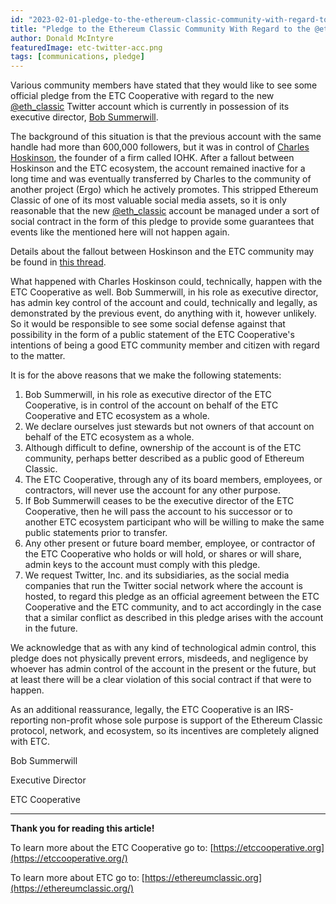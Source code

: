 ```yaml
---
id: "2023-02-01-pledge-to-the-ethereum-classic-community-with-regard-to-the-eth_classic-twitter-account-en"
title: "Pledge to the Ethereum Classic Community With Regard to the @eth_classic Twitter Account"
author: Donald McIntyre
featuredImage: etc-twitter-acc.png
tags: [communications, pledge]
---
```


Various community members have stated that they would like to see some official pledge from the ETC Cooperative with regard to the new [@eth_classic](https://twitter.com/eth_classic) Twitter account which is currently in possession of its executive director, [Bob Summerwill](https://etccooperative.org/people). 

The background of this situation is that the previous account with the same handle had more than 600,000 followers, but it was in control of [Charles Hoskinson](https://iohk.io/en/team/charles-hoskinson), the founder of a firm called IOHK. After a fallout between Hoskinson and the ETC ecosystem, the account remained inactive for a long time and was eventually transferred by Charles to the community of another project (Ergo) which he actively promotes. This stripped Ethereum Classic of one of its most valuable social media assets, so it is only reasonable that the new [@eth_classic](https://twitter.com/eth_classic) account be managed under a sort of social contract in the form of this pledge to provide some guarantees that events like the mentioned here will not happen again.

Details about the fallout between Hoskinson and the ETC community may be found in [this thread](https://iohk.io/en/team/charles-hoskinson).

What happened with Charles Hoskinson could, technically, happen with the ETC Cooperative as well. Bob Summerwill, in his role as executive director, has admin key control of the account and could, technically and legally, as demonstrated by the previous event, do anything with it, however unlikely. So it would be responsible to see some social defense against that possibility in the form of a public statement of the ETC Cooperative's intentions of being a good ETC community member and citizen with regard to the matter.

It is for the above reasons that we make the following statements: 

1. Bob Summerwill, in his role as executive director of the ETC Cooperative, is in control of the account on behalf of the ETC Cooperative and ETC ecosystem as a whole.
2. We declare ourselves just stewards but not owners of that account on behalf of the ETC ecosystem as a whole.
3. Although difficult to define, ownership of the account is of the ETC community, perhaps better described as a public good of Ethereum Classic.
4. The ETC Cooperative, through any of its board members, employees, or contractors, will never use the account for any other purpose. 
5. If Bob Summerwill ceases to be the executive director of the ETC Cooperative, then he will pass the account to his successor or to another ETC ecosystem participant who will be willing to make the same public statements prior to transfer.
6. Any other present or future board member, employee, or contractor of the ETC Cooperative who holds or will hold, or shares or will share, admin keys to the account must comply with this pledge.
7. We request Twitter, Inc. and its subsidiaries, as the social media companies that run the Twitter social network where the account is hosted, to regard this pledge as an official agreement between the ETC Cooperative and the ETC community, and to act accordingly in the case that a similar conflict as described in this pledge arises with the account in the future.  

We acknowledge that as with any kind of technological admin control, this pledge does not physically prevent errors, misdeeds, and negligence by whoever has admin control of the account in the present or the future, but at least there will be a clear violation of this social contract if that were to happen.
    
As an additional reassurance, legally, the ETC Cooperative is an IRS-reporting non-profit whose sole purpose is support of the Ethereum Classic protocol, network, and  ecosystem, so its incentives are completely aligned with ETC.


Bob Summerwill

Executive Director

ETC Cooperative

---

**Thank you for reading this article!**

To learn more about the ETC Cooperative go to:  [https://etccooperative.org](https://etccooperative.org/)

To learn more about ETC go to:  [https://ethereumclassic.org](https://ethereumclassic.org/)

